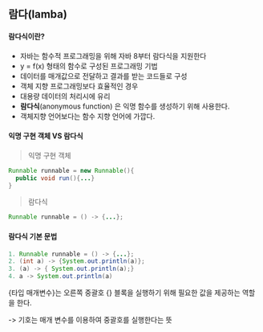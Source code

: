 ## 람다(lamba)



#### 람다식이란?

+ 자바는 함수적 프로그래밍을 위해 자바 8부터 람다식을 지원한다
+ y = f(x) 형태의 함수로 구성된 프로그래밍 기법
+ 데이터를 매개값으로 전달하고 결과를 받는 코드들로 구성
+ 객체 지향 프로그래밍보다 효율적인 경우
+ 대용량 데이터의 처리시에 유리
+ **람다식**(anonymous function) 은 익명 함수를 생성하기 위해 사용한다.
+ 객체지향 언어보다는 함수 지향 언어에 가깝다.



#### 익명 구현 객체 VS 람다식



> 익명 구현 객체

```java
Runnable runnable = new Runnable(){
  public void run(){...}
}
```



> 람다식

```java
Runnable runnable = () -> {...};
```



#### 람다식 기본 문법

```java
1. Runnable runnable = () -> {...};
2. (int a) -> {System.out.println(a)};
3. (a) -> { System.out.println(a);}
4. a -> System.out.println(a)
```

{타입 매개변수}는 오른쪽 중괄호 {} 블록을 실행하기 위해 필요한 값을 제공하는 역할을 한다.

-> 기호는 매개 변수를 이용하여 중괄호를 실행한다는 뜻

